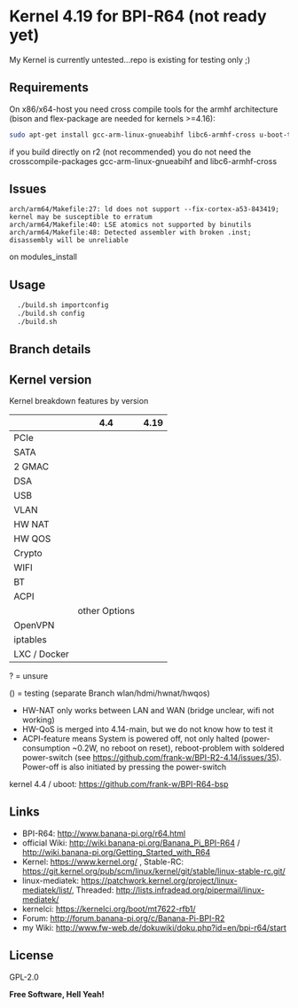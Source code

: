 # Kernel 4.19 for BPI-R64 (not ready yet)

My Kernel is currently untested...repo is existing for testing only ;)

## Requirements

On x86/x64-host you need cross compile tools for the armhf architecture (bison and flex-package are needed for kernels >=4.16):
```sh
sudo apt-get install gcc-arm-linux-gnueabihf libc6-armhf-cross u-boot-tools bc make gcc libc6-dev libncurses5-dev libssl-dev bison flex
```
if you build directly on r2 (not recommended) you do not need the crosscompile-packages gcc-arm-linux-gnueabihf and libc6-armhf-cross

## Issues

```
arch/arm64/Makefile:27: ld does not support --fix-cortex-a53-843419; kernel may be susceptible to erratum
arch/arm64/Makefile:40: LSE atomics not supported by binutils
arch/arm64/Makefile:48: Detected assembler with broken .inst; disassembly will be unreliable
```
on modules_install

## Usage

```sh
  ./build.sh importconfig
  ./build.sh config
  ./build.sh
```

## Branch details

## Kernel version

Kernel breakdown features by version

|          | 4.4 | 4.19 |
|----------| --- | --- |
| PCIe     |     |     |
| SATA     |     |     |
| 2 GMAC   |     |     |
| DSA      |     |     |
| USB      |     |     |
| VLAN     |     |     |
| HW NAT   |     |     |
| HW QOS   |     |     |
| Crypto   |     |     |
| WIFI     |     |     |
| BT       |     |     |
| ACPI     |     |     |
|| other Options ||
| OpenVPN  |     |     |
| iptables |     |     |
| LXC / Docker |     |     |

? = unsure

() = testing (separate Branch wlan/hdmi/hwnat/hwqos)

* HW-NAT only works between LAN and WAN (bridge unclear, wifi not working)
* HW-QoS is merged into 4.14-main, but we do not know how to test it
* ACPI-feature means System is powered off, not only halted (power-consumption ~0.2W, no reboot on reset), reboot-problem with soldered power-switch (see https://github.com/frank-w/BPI-R2-4.14/issues/35). Power-off is also initiated by pressing the power-switch

kernel 4.4 / uboot: https://github.com/frank-w/BPI-R64-bsp

## Links

* BPI-R64: http://www.banana-pi.org/r64.html
* official Wiki: http://wiki.banana-pi.org/Banana_Pi_BPI-R64 / http://wiki.banana-pi.org/Getting_Started_with_R64
* Kernel: https://www.kernel.org/ , Stable-RC: https://git.kernel.org/pub/scm/linux/kernel/git/stable/linux-stable-rc.git/
* linux-mediatek: https://patchwork.kernel.org/project/linux-mediatek/list/, Threaded: http://lists.infradead.org/pipermail/linux-mediatek/
* kernelci: https://kernelci.org/boot/mt7622-rfb1/
* Forum: http://forum.banana-pi.org/c/Banana-Pi-BPI-R2
* my Wiki: http://www.fw-web.de/dokuwiki/doku.php?id=en/bpi-r64/start

License
----

GPL-2.0

**Free Software, Hell Yeah!**
